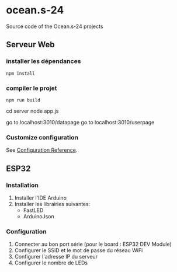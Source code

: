 # ocean.s-24
Source code of the Ocean.s-24 projects

## Serveur Web

### installer les dépendances
```
npm install
```

### compiler le projet
```
npm run build
```
cd server
node app.js

go to localhost:3010/datapage
go to localhost:3010/userpage

### Customize configuration
See [Configuration Reference](https://cli.vuejs.org/config/).



## ESP32

### Installation

1. Installer l'IDE Arduino
2. Installer les librairies suivantes:
    - FastLED
    - ArduinoJson

### Configuration

1. Connecter au bon port série (pour le board : ESP32 DEV Module)
2. Configurer le SSID et le mot de passe du réseau WiFi
3. Configurer l'adresse IP du serveur
4. Configurer le nombre de LEDs
